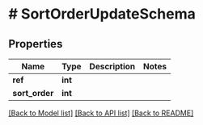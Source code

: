 # # SortOrderUpdateSchema

## Properties

Name | Type | Description | Notes
------------ | ------------- | ------------- | -------------
**ref** | **int** |  |
**sort_order** | **int** |  |

[[Back to Model list]](../../README.md#models) [[Back to API list]](../../README.md#endpoints) [[Back to README]](../../README.md)
